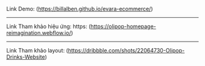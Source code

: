 
Link Demo: (https://billalben.github.io/evara-ecommerce/) 
<hr>

Link Tham khảo hiệu ứng: https: (https://olipop-homepage-reimagination.webflow.io/)
<hr>

Link Tham khảo layout: (https://dribbble.com/shots/22064730-Olipop-Drinks-Website)
